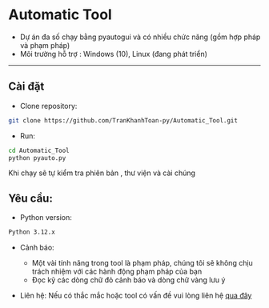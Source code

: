 # Automatic Tool

- Dự án đa số chạy bằng pyautogui và có nhiều chức năng (gồm hợp pháp và phạm pháp)
- Môi trường hỗ trợ : Windows (10), Linux (đang phát triển)

---

## Cài đặt

- Clone repository:

```bash
git clone https://github.com/TranKhanhToan-py/Automatic_Tool.git
```
- Run:
```bash
cd Automatic_Tool
python pyauto.py
```
Khi chạy sẽ tự kiểm tra phiên bản , thư viện và cài chúng
## Yêu cầu:

- Python version:
```bash
Python 3.12.x
```

- Cảnh báo:
  + Một vài tính năng trong tool là phạm pháp, chúng tôi sẽ không chịu trách nhiệm với các hành động phạm pháp của bạn
  + Đọc kỹ các dòng chữ đỏ cảnh báo và dòng chữ vàng lưu ý

- Liên hệ:
  Nếu có thắc mắc hoặc tool có vấn đề vui lòng liên hệ [qua đây](https://TranKhanhToan-py.github.io/info2)
